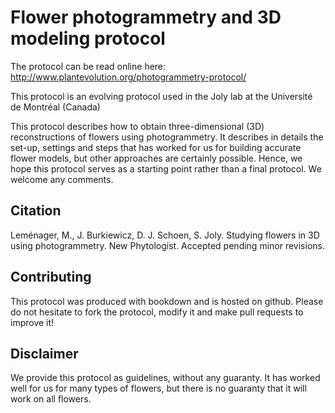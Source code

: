 # Flower photogrammetry and 3D modeling protocol

The protocol can be read online here: http://www.plantevolution.org/photogrammetry-protocol/

This protocol is an evolving protocol used in the Joly lab at the Université de Montréal (Canada)

This protocol describes how to obtain three-dimensional (3D) reconstructions of flowers using photogrammetry. It describes in details the set-up, settings and steps that has worked for us for building accurate flower models, but other approaches are certainly possible. Hence, we hope this protocol serves as a starting point rather than a final protocol. We welcome any comments.

## Citation

Leménager, M., J. Burkiewicz, D. J. Schoen, S. Joly. Studying flowers in 3D using photogrammetry. New Phytologist. Accepted pending minor revisions. 

## Contributing

This protocol was produced with bookdown and is hosted on github. Please do not hesitate to fork the protocol, modify it and make pull requests to improve it!

## Disclaimer

We provide this protocol as guidelines, without any guaranty. It has worked well for us for many types of flowers, but there is no guaranty that it will work on all flowers.

